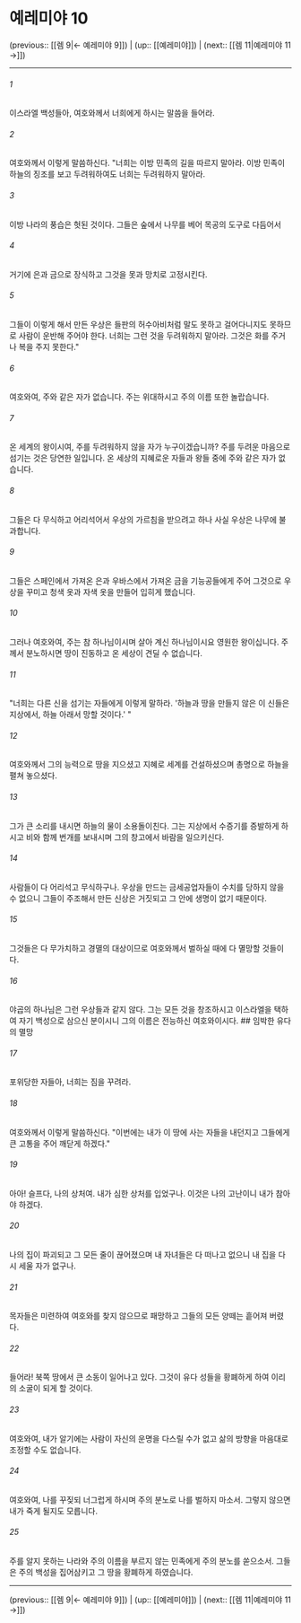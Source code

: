 # 예레미야 10

(previous:: [[렘 9|← 예레미야 9]]) | (up:: [[예레미야]]) | (next:: [[렘 11|예레미야 11 →]])

***




###### 1 

이스라엘 백성들아, 여호와께서 너희에게 하시는 말씀을 들어라. 



###### 2 

여호와께서 이렇게 말씀하신다. "너희는 이방 민족의 길을 따르지 말아라. 이방 민족이 하늘의 징조를 보고 두려워하여도 너희는 두려워하지 말아라. 



###### 3 

이방 나라의 풍습은 헛된 것이다. 그들은 숲에서 나무를 베어 목공의 도구로 다듬어서 



###### 4 

거기에 은과 금으로 장식하고 그것을 못과 망치로 고정시킨다. 



###### 5 

그들이 이렇게 해서 만든 우상은 들판의 허수아비처럼 말도 못하고 걸어다니지도 못하므로 사람이 운반해 주어야 한다. 너희는 그런 것을 두려워하지 말아라. 그것은 화를 주거나 복을 주지 못한다." 



###### 6 

여호와여, 주와 같은 자가 없습니다. 주는 위대하시고 주의 이름 또한 놀랍습니다. 



###### 7 

온 세계의 왕이시여, 주를 두려워하지 않을 자가 누구이겠습니까? 주를 두려운 마음으로 섬기는 것은 당연한 일입니다. 온 세상의 지혜로운 자들과 왕들 중에 주와 같은 자가 없습니다. 



###### 8 

그들은 다 무식하고 어리석어서 우상의 가르침을 받으려고 하나 사실 우상은 나무에 불과합니다. 



###### 9 

그들은 스페인에서 가져온 은과 우바스에서 가져온 금을 기능공들에게 주어 그것으로 우상을 꾸미고 청색 옷과 자색 옷을 만들어 입히게 했습니다. 



###### 10 

그러나 여호와여, 주는 참 하나님이시며 살아 계신 하나님이시요 영원한 왕이십니다. 주께서 분노하시면 땅이 진동하고 온 세상이 견딜 수 없습니다. 



###### 11 

"너희는 다른 신을 섬기는 자들에게 이렇게 말하라. '하늘과 땅을 만들지 않은 이 신들은 지상에서, 하늘 아래서 망할 것이다.' " 



###### 12 

여호와께서 그의 능력으로 땅을 지으셨고 지혜로 세계를 건설하셨으며 총명으로 하늘을 펼쳐 놓으셨다. 



###### 13 

그가 큰 소리를 내시면 하늘의 물이 소용돌이친다. 그는 지상에서 수증기를 증발하게 하시고 비와 함께 번개를 보내시며 그의 창고에서 바람을 일으키신다. 



###### 14 

사람들이 다 어리석고 무식하구나. 우상을 만드는 금세공업자들이 수치를 당하지 않을 수 없으니 그들이 주조해서 만든 신상은 거짓되고 그 안에 생명이 없기 때문이다. 



###### 15 

그것들은 다 무가치하고 경멸의 대상이므로 여호와께서 벌하실 때에 다 멸망할 것들이다. 



###### 16 

야곱의 하나님은 그런 우상들과 같지 않다. 그는 모든 것을 창조하시고 이스라엘을 택하여 자기 백성으로 삼으신 분이시니 그의 이름은 전능하신 여호와이시다. ## 임박한 유다의 멸망 



###### 17 

포위당한 자들아, 너희는 짐을 꾸려라. 



###### 18 

여호와께서 이렇게 말씀하신다. "이번에는 내가 이 땅에 사는 자들을 내던지고 그들에게 큰 고통을 주어 깨닫게 하겠다." 



###### 19 

아아! 슬프다, 나의 상처여. 내가 심한 상처를 입었구나. 이것은 나의 고난이니 내가 참아야 하겠다. 



###### 20 

나의 집이 파괴되고 그 모든 줄이 끊어졌으며 내 자녀들은 다 떠나고 없으니 내 집을 다시 세울 자가 없구나. 



###### 21 

목자들은 미련하여 여호와를 찾지 않으므로 패망하고 그들의 모든 양떼는 흩어져 버렸다. 



###### 22 

들어라! 북쪽 땅에서 큰 소동이 일어나고 있다. 그것이 유다 성들을 황폐하게 하여 이리의 소굴이 되게 할 것이다. 



###### 23 

여호와여, 내가 알기에는 사람이 자신의 운명을 다스릴 수가 없고 삶의 방향을 마음대로 조정할 수도 없습니다. 



###### 24 

여호와여, 나를 꾸짖되 너그럽게 하시며 주의 분노로 나를 벌하지 마소서. 그렇지 않으면 내가 죽게 될지도 모릅니다. 



###### 25 

주를 알지 못하는 나라와 주의 이름을 부르지 않는 민족에게 주의 분노를 쏟으소서. 그들은 주의 백성을 집어삼키고 그 땅을 황폐하게 하였습니다.

***

(previous:: [[렘 9|← 예레미야 9]]) | (up:: [[예레미야]]) | (next:: [[렘 11|예레미야 11 →]])
